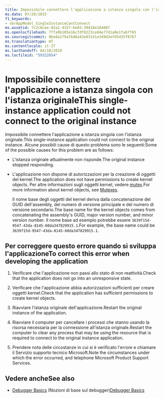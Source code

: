```yaml
---
title: Impossibile connettere l'applicazione a istanza singola con l'istanza originale
ms.date: 07/20/2015
f1_keywords:
- vbrAppModel_SingleInstanceCantConnect
ms.assetid: 7c2c0cee-02a1-4157-be03-39d18e18408f
ms.openlocfilehash: 7ffa9b185e16cfdf8223ce84e77d1a0e1fa67f65
ms.sourcegitcommit: 0be8a279af6d8a43e03141e349d3efd5d35f8767
ms.translationtype: HT
ms.contentlocale: it-IT
ms.lasthandoff: 04/18/2019
ms.locfileid: "59322654"
---
```

# <a name="this-single-instance-application-could-not-connect-to-the-original-instance"></a><span data-ttu-id="a812f-102">Impossibile connettere l'applicazione a istanza singola con l'istanza originale</span><span class="sxs-lookup"><span data-stu-id="a812f-102">This single-instance application could not connect to the original instance</span></span>
<span data-ttu-id="a812f-103">Impossibile connettere l'applicazione a istanza singola con l'istanza originale.</span><span class="sxs-lookup"><span data-stu-id="a812f-103">This single-instance application could not connect to the original instance.</span></span> <span data-ttu-id="a812f-104">Alcune possibili cause di questo problema sono le seguenti:</span><span class="sxs-lookup"><span data-stu-id="a812f-104">Some of the possible causes for this problem are as follows:</span></span>  
  
-   <span data-ttu-id="a812f-105">L'istanza originale attualmente non risponde.</span><span class="sxs-lookup"><span data-stu-id="a812f-105">The original instance stopped responding.</span></span>  
  
-   <span data-ttu-id="a812f-106">L'applicazione non dispone di autorizzazioni per la creazione di oggetti del kernel.</span><span class="sxs-lookup"><span data-stu-id="a812f-106">The application does not have permissions to create kernel objects.</span></span> <span data-ttu-id="a812f-107">Per altre informazioni sugli oggetti kernel, vedere [mutex](../../standard/threading/mutexes.md).</span><span class="sxs-lookup"><span data-stu-id="a812f-107">For more information about kernel objects, see [Mutexes](../../standard/threading/mutexes.md).</span></span>  
  
     <span data-ttu-id="a812f-108">Il nome base degli oggetti del kernel deriva dalla concatenazione del GUID dell'assembly, del numero di versione principale e del numero di versione secondario.</span><span class="sxs-lookup"><span data-stu-id="a812f-108">The base name for the kernel objects comes from concatenating the assembly's GUID, major version number, and minor version number.</span></span> <span data-ttu-id="a812f-109">Il nome base ad esempio potrebbe essere `3639f15d-9547-43da-8145-60da347829915.1`.</span><span class="sxs-lookup"><span data-stu-id="a812f-109">For example, the base name could be `3639f15d-9547-43da-8145-60da347829915.1`.</span></span>  
  
## <a name="to-correct-this-error-when-developing-the-application"></a><span data-ttu-id="a812f-110">Per correggere questo errore quando si sviluppa l'applicazione</span><span class="sxs-lookup"><span data-stu-id="a812f-110">To correct this error when developing the application</span></span>  
  
1. <span data-ttu-id="a812f-111">Verificare che l'applicazione non passi allo stato di non reattività.</span><span class="sxs-lookup"><span data-stu-id="a812f-111">Check that the application does not go into an unresponsive state.</span></span>  
  
2. <span data-ttu-id="a812f-112">Verificare che l'applicazione abbia autorizzazioni sufficienti per creare oggetti kernel.</span><span class="sxs-lookup"><span data-stu-id="a812f-112">Check that the application has sufficient permissions to create kernel objects.</span></span>  
  
3. <span data-ttu-id="a812f-113">Riavviare l'istanza originale dell'applicazione.</span><span class="sxs-lookup"><span data-stu-id="a812f-113">Restart the original instance of the application.</span></span>  
  
4. <span data-ttu-id="a812f-114">Riavviare il computer per cancellare i processi che stanno usando la risorsa necessaria per la connessione all'istanza originale.</span><span class="sxs-lookup"><span data-stu-id="a812f-114">Restart the computer to clear any process that may be using the resource that is required to connect to the original instance application.</span></span>  
  
5. <span data-ttu-id="a812f-115">Prendere nota delle circostanze in cui si è verificato l'errore e chiamare il Servizio supporto tecnico Microsoft.</span><span class="sxs-lookup"><span data-stu-id="a812f-115">Note the circumstances under which the error occurred, and telephone Microsoft Product Support Services.</span></span>  
  
## <a name="see-also"></a><span data-ttu-id="a812f-116">Vedere anche</span><span class="sxs-lookup"><span data-stu-id="a812f-116">See also</span></span>

- <span data-ttu-id="a812f-117">[Debugger Basics](/visualstudio/debugger/debugger-basics) (Nozioni di base sul debugger)</span><span class="sxs-lookup"><span data-stu-id="a812f-117">[Debugger Basics](/visualstudio/debugger/debugger-basics)</span></span>
